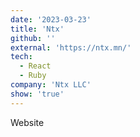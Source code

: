 ```yaml
---
date: '2023-03-23'
title: 'Ntx'
github: ''
external: 'https://ntx.mn/'
tech:
  - React
  - Ruby
company: 'Ntx LLC'
show: 'true'
---
```


Website
